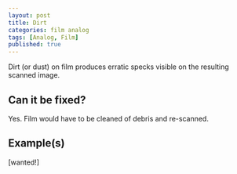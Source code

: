 ```yaml
---
layout: post
title: Dirt
categories: film analog
tags: [Analog, Film]
published: true
---
```


Dirt (or dust) on film produces erratic specks visible on the resulting scanned image.

## Can it be fixed?

Yes. Film would have to be cleaned of debris and re-scanned.

## Example(s)

[wanted!]
